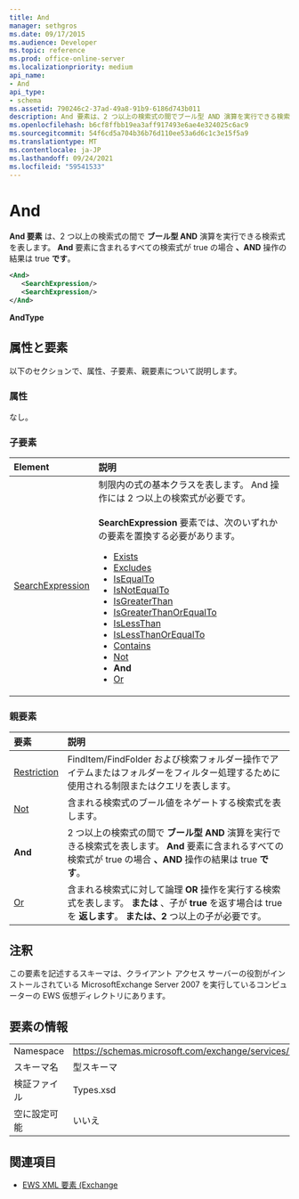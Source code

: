 ```yaml
---
title: And
manager: sethgros
ms.date: 09/17/2015
ms.audience: Developer
ms.topic: reference
ms.prod: office-online-server
ms.localizationpriority: medium
api_name:
- And
api_type:
- schema
ms.assetid: 790246c2-37ad-49a8-91b9-6186d743b011
description: And 要素は、2 つ以上の検索式の間でブール型 AND 演算を実行できる検索式を表します。 And 要素に含まれるすべての検索式が true の場合、AND 操作の結果は true になります。
ms.openlocfilehash: b6cf8ffbb19ea3aff917493e6ae4e324025c6ac9
ms.sourcegitcommit: 54f6cd5a704b36b76d110ee53a6d6c1c3e15f5a9
ms.translationtype: MT
ms.contentlocale: ja-JP
ms.lasthandoff: 09/24/2021
ms.locfileid: "59541533"
---
```

# <a name="and"></a>And

**And 要素** は、2 つ以上の検索式の間で **ブール型 AND** 演算を実行できる検索式を表します。 **And** 要素に含まれるすべての検索式が true の場合 **、AND** 操作の結果は true **です**。
  
```xml
<And>
   <SearchExpression/>
   <SearchExpression/>
</And>
```

 **AndType**
## <a name="attributes-and-elements"></a>属性と要素

以下のセクションで、属性、子要素、親要素について説明します。
  
### <a name="attributes"></a>属性

なし。
  
### <a name="child-elements"></a>子要素

|**Element**|**説明**|
|:-----|:-----|
|[SearchExpression](searchexpression.md) <br/> | 制限内の式の基本クラスを表します。 And 操作には 2 つ以上の検索式が必要です。<br/><br/>  **SearchExpression** 要素では、次のいずれかの要素を置換する必要があります。<ul><li> [Exists](exists.md)</li><li>[Excludes](excludes.md)</li><li>[IsEqualTo](isequalto.md)</li><li>[IsNotEqualTo](isnotequalto.md)</li><li>[IsGreaterThan](isgreaterthan.md)</li><li>[IsGreaterThanOrEqualTo](isgreaterthanorequalto.md)</li><li>[IsLessThan](islessthan.md)</li><li>[IsLessThanOrEqualTo](islessthanorequalto.md)</li><li>[Contains](contains.md)</li><li>[Not](not.md)</li><li>**And**</li><li>[Or](or.md) </li></ul> |
   
### <a name="parent-elements"></a>親要素

|**要素**|**説明**|
|:-----|:-----|
|[Restriction](restriction.md) <br/> |FindItem/FindFolder および検索フォルダー操作でアイテムまたはフォルダーをフィルター処理するために使用される制限またはクエリを表します。  <br/> |
|[Not](not.md) <br/> |含まれる検索式のブール値をネゲートする検索式を表します。  <br/> |
|**And** <br/> |2 つ以上の検索式の間で **ブール型 AND** 演算を実行できる検索式を表します。 **And** 要素に含まれるすべての検索式が true の場合 **、AND** 操作の結果は true **です**。  <br/> |
|[Or](or.md) <br/> |含まれる検索式に対して論理 **OR** 操作を実行する検索式を表します。 **または** 、子が **true** を返す場合は true を **返します**。 **または、2** つ以上の子が必要です。  <br/> |
   
## <a name="remarks"></a>注釈

この要素を記述するスキーマは、クライアント アクセス サーバーの役割がインストールされている MicrosoftExchange Server 2007 を実行しているコンピューターの EWS 仮想ディレクトリにあります。
  
## <a name="element-information"></a>要素の情報

|||
|:-----|:-----|
|Namespace  <br/> |https://schemas.microsoft.com/exchange/services/2006/types  <br/> |
|スキーマ名  <br/> |型スキーマ  <br/> |
|検証ファイル  <br/> |Types.xsd  <br/> |
|空に設定可能  <br/> |いいえ  <br/> |
   
## <a name="see-also"></a>関連項目

- [EWS XML 要素 (Exchange](ews-xml-elements-in-exchange.md)

